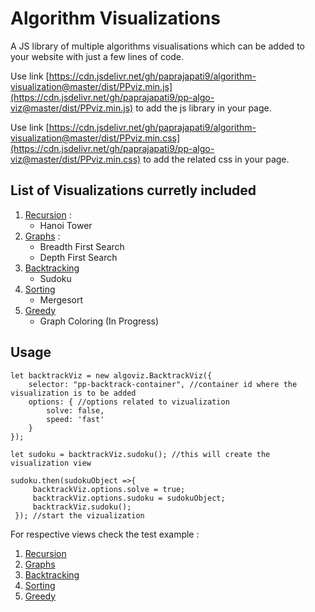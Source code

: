 # Algorithm Visualizations

A JS library of multiple algorithms visualisations which can be added to your website with just a few lines of code. 

Use link [https://cdn.jsdelivr.net/gh/paprajapati9/algorithm-visualization@master/dist/PPviz.min.js](https://cdn.jsdelivr.net/gh/paprajapati9/pp-algo-viz@master/dist/PPviz.min.js) to add the js library in your page.

Use link [https://cdn.jsdelivr.net/gh/paprajapati9/algorithm-visualization@master/dist/PPviz.min.css](https://cdn.jsdelivr.net/gh/paprajapati9/pp-algo-viz@master/dist/PPviz.min.css) to add the related css in your page.

## List of Visualizations curretly included
1. [Recursion](https://paprajapati9.github.io/algorithm-visualization/recursion/test.html) : 
    * Hanoi Tower
2. [Graphs](https://paprajapati9.github.io/algorithm-visualization/graphs/test.html) : 
    * Breadth First Search
    * Depth First Search
3. [Backtracking](https://paprajapati9.github.io/algorithm-visualization/backtracking/test.html)
    * Sudoku
4. [Sorting](https://paprajapati9.github.io/algorithm-visualization/sorting/test.html)
    * Mergesort
5. [Greedy](https://paprajapati9.github.io/algorithm-visualization/greedy/test.html)
    * Graph Coloring (In Progress)

## Usage

```
let backtrackViz = new algoviz.BacktrackViz({
    selector: "pp-backtrack-container", //container id where the visualization is to be added
    options: { //options related to vizualization
        solve: false,
        speed: 'fast'
    }
}); 

let sudoku = backtrackViz.sudoku(); //this will create the visualization view

sudoku.then(sudokuObject =>{
     backtrackViz.options.solve = true;
     backtrackViz.options.sudoku = sudokuObject;
     backtrackViz.sudoku();
 }); //start the vizualization

```

For respective views check the test example : 

1. [Recursion](https://github.com/paprajapati9/algorithm-visualization/blob/master/recursion/test.js)
2. [Graphs](https://github.com/paprajapati9/algorithm-visualization/blob/master/graphs/test.js)
3. [Backtracking](https://github.com/paprajapati9/algorithm-visualization/blob/master/backtracking/test.js)
4. [Sorting](https://github.com/paprajapati9/algorithm-visualization/blob/master/sorting/test.js)
5. [Greedy](https://github.com/paprajapati9/algorithm-visualization/blob/master/greedy/test.js)
